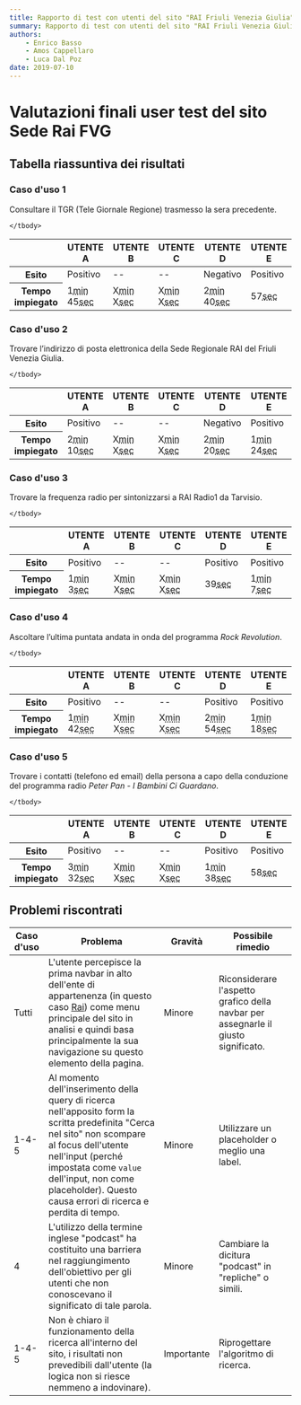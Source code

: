 ```yaml
---
title: Rapporto di test con utenti del sito "RAI Friuli Venezia Giulia" | Sommario dei Risultati
summary: Rapporto di test con utenti del sito "RAI Friuli Venezia Giulia" | Sommario dei Risultati.
authors:
    - Enrico Basso
    - Amos Cappellaro
    - Luca Dal Poz
date: 2019-07-10
---
```

# Valutazioni finali user test del sito Sede Rai FVG

## Tabella riassuntiva dei risultati

### Caso d'uso 1

Consultare il TGR (Tele Giornale Regione) trasmesso la sera precedente.

<table class="docutils">
    <thead>
        <tr>
            <th></th>
            <th scope="col">UTENTE A</th>
            <th scope="col">UTENTE B</th>
            <th scope="col">UTENTE C</th>
            <th scope="col">UTENTE D</th>
            <th scope="col">UTENTE E</th>
        </tr>
    </thead>
    <tbody>
        <tr>
            <th scope="row">Esito</th>
            <td class="bg-success">Positivo</td>
            <td>--</td>
            <td>--</td>
            <td class="bg-danger">Negativo</td>
            <td class="bg-success">Positivo</td>
        </tr>
        <tr>
            <th scope="row">Tempo impiegato</th>
            <td>1<abbr title="minuti">min</abbr> 45<abbr title="secondi">sec</abbr></td>
            <td>X<abbr title="minuti">min</abbr> X<abbr title="secondi">sec</abbr></td>
            <td>X<abbr title="minuti">min</abbr> X<abbr title="secondi">sec</abbr></td>
            <td>2<abbr title="minuti">min</abbr> 40<abbr title="secondi">sec</abbr></td>
            <td>57<abbr title="secondi">sec</abbr></td>
        </tr>

    </tbody>
</table>

### Caso d'uso 2

Trovare l’indirizzo di posta elettronica della Sede Regionale RAI del Friuli Venezia Giulia.

<table class="docutils">
    <thead>
        <tr>
            <th></th>
            <th scope="col">UTENTE A</th>
            <th scope="col">UTENTE B</th>
            <th scope="col">UTENTE C</th>
            <th scope="col">UTENTE D</th>
            <th scope="col">UTENTE E</th>
        </tr>
    </thead>
    <tbody>
        <tr>
            <th scope="row">Esito</th>
            <td class="bg-success">Positivo</td>
            <td>--</td>
            <td>--</td>
            <td class="bg-danger">Negativo</td>
            <td class="bg-success">Positivo</td>
        </tr>
        <tr>
            <th scope="row">Tempo impiegato</th>
            <td>2<abbr title="minuti">min</abbr> 10<abbr title="secondi">sec</abbr></td>
            <td>X<abbr title="minuti">min</abbr> X<abbr title="secondi">sec</abbr></td>
            <td>X<abbr title="minuti">min</abbr> X<abbr title="secondi">sec</abbr></td>
            <td>2<abbr title="minuti">min</abbr> 20<abbr title="secondi">sec</abbr></td>
            <td>1<abbr title="minuti">min</abbr> 24<abbr title="secondi">sec</abbr></td>
        </tr>

    </tbody>
</table>

### Caso d'uso 3

Trovare la frequenza radio per sintonizzarsi a RAI Radio1 da Tarvisio.

<table class="docutils">
    <thead>
        <tr>
            <th></th>
            <th scope="col">UTENTE A</th>
            <th scope="col">UTENTE B</th>
            <th scope="col">UTENTE C</th>
            <th scope="col">UTENTE D</th>
            <th scope="col">UTENTE E</th>
        </tr>
    </thead>
    <tbody>
        <tr>
            <th scope="row">Esito</th>
            <td class="bg-success">Positivo</td>
            <td>--</td>
            <td>--</td>
            <td class="bg-success">Positivo</td>
            <td class="bg-success">Positivo</td>
        </tr>
        <tr>
            <th scope="row">Tempo impiegato</th>
            <td>1<abbr title="minuti">min</abbr> 3<abbr title="secondi">sec</abbr></td>
            <td>X<abbr title="minuti">min</abbr> X<abbr title="secondi">sec</abbr></td>
            <td>X<abbr title="minuti">min</abbr> X<abbr title="secondi">sec</abbr></td>
            <td>39<abbr title="secondi">sec</abbr></td>
            <td>1<abbr title="minuti">min</abbr> 7<abbr title="secondi">sec</abbr></td>
        </tr>

    </tbody>
</table>

### Caso d'uso 4

Ascoltare l’ultima puntata andata in onda del programma *Rock Revolution*.

<table class="docutils">
    <thead>
        <tr>
            <th></th>
            <th scope="col">UTENTE A</th>
            <th scope="col">UTENTE B</th>
            <th scope="col">UTENTE C</th>
            <th scope="col">UTENTE D</th>
            <th scope="col">UTENTE E</th>
        </tr>
    </thead>
    <tbody>
        <tr>
            <th scope="row">Esito</th>
            <td class="bg-success">Positivo</td>
            <td>--</td>
            <td>--</td>
            <td class="bg-success">Positivo</td>
            <td class="bg-success">Positivo</td>
        </tr>
        <tr>
            <th scope="row">Tempo impiegato</th>
            <td>1<abbr title="minuti">min</abbr> 42<abbr title="secondi">sec</abbr></td>
            <td>X<abbr title="minuti">min</abbr> X<abbr title="secondi">sec</abbr></td>
            <td>X<abbr title="minuti">min</abbr> X<abbr title="secondi">sec</abbr></td>
            <td>2<abbr title="minuti">min</abbr> 54<abbr title="secondi">sec</abbr></td>
            <td>1<abbr title="minuti">min</abbr> 18<abbr title="secondi">sec</abbr></td>
        </tr>

    </tbody>
</table>

### Caso d'uso 5

Trovare i contatti (telefono ed email) della persona a capo della conduzione del programma radio *Peter Pan - I Bambini Ci Guardano*.

<table class="docutils">
    <thead>
        <tr>
            <th></th>
            <th scope="col">UTENTE A</th>
            <th scope="col">UTENTE B</th>
            <th scope="col">UTENTE C</th>
            <th scope="col">UTENTE D</th>
            <th scope="col">UTENTE E</th>
        </tr>
    </thead>
    <tbody>
        <tr>
            <th scope="row">Esito</th>
            <td class="bg-success">Positivo</td>
            <td>--</td>
            <td>--</td>
            <td class="bg-success">Positivo</td>
            <td class="bg-success">Positivo</td>
        </tr>
        <tr>
            <th scope="row">Tempo impiegato</th>
            <td>3<abbr title="minuti">min</abbr> 32<abbr title="secondi">sec</abbr></td>
            <td>X<abbr title="minuti">min</abbr> X<abbr title="secondi">sec</abbr></td>
            <td>X<abbr title="minuti">min</abbr> X<abbr title="secondi">sec</abbr></td>
            <td>1<abbr title="minuti">min</abbr> 38<abbr title="secondi">sec</abbr></td>
            <td>58<abbr title="secondi">sec</abbr></td>
        </tr>

    </tbody>
</table>

## Problemi riscontrati

<table>
    <thead>
        <tr>
            <th scope="col">Caso d'uso</th>
            <th scope="col">Problema</th>
            <th scope="col">Gravità</th>
            <th scope="col">Possibile rimedio</th>
        </tr>
    </thead>
    <tbody>
        <tr>
            <td>Tutti</td>
            <td>L'utente percepisce la prima navbar in alto dell'ente di appartenenza (in questo caso <a href="http://rai.tv">Rai</a>) come menu principale del sito in analisi e quindi basa principalmente la sua navigazione su questo elemento della pagina.</td>
            <td class="bg-warning">Minore</td>
            <td>Riconsiderare l'aspetto grafico della navbar per assegnarle il giusto significato.</td>
        </tr>
        <tr>
            <td>1-4-5</td>
            <td>Al momento dell'inserimento della query di ricerca nell'apposito form la scritta predefinita "Cerca nel sito" non scompare al focus dell'utente nell'input (perché impostata come <code>value</code> dell'input, non come placeholder). Questo causa errori di ricerca e perdita di tempo.</td>
            <td class="bg-warning">Minore</td>
            <td>Utilizzare un placeholder o meglio una label.</td>
        </tr>
        <tr>
            <td>4</td>
            <td>L'utilizzo della termine inglese "podcast" ha costituito una barriera nel raggiungimento dell'obiettivo per gli utenti che non conoscevano il significato di tale parola.</td>
            <td class="bg-warning">Minore</td>
            <td>Cambiare la dicitura "podcast" in "repliche" o simili.</td>
        </tr>
        <tr>
            <td>1-4-5</td>
            <td>Non è chiaro il funzionamento della ricerca all'interno del sito, i risultati non prevedibili dall'utente (la logica non si riesce nemmeno a indovinare).</td>
            <td class="bg-danger">Importante</td>
            <td>Riprogettare l'algoritmo di ricerca.</td>
        </tr>
    </tbody>
</table>
